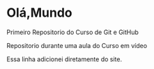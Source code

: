 # Olá,Mundo
 Primeiro Repositorio do Curso de Git e GitHub

 Repositorio durante uma aula do Curso em vídeo

 Essa linha adicionei diretamente do site.
